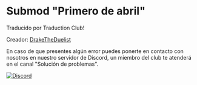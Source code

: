 # Submod "Primero de abril"

Traducido por Traduction Club!

Creador: [DrakeTheDuelist](https://github.com/DrakeTheDuelist/MAS-AprilFirst)

En caso de que presentes algún error puedes ponerte en contacto con nosotros en nuestro servidor de Discord, un miembro del club te atenderá en el canal "Solución de problemas".

[![Discord](https://discord.com/api/guilds/856018133264498718/widget.png?style=banner1)](https://discord.gg/vBzKDscWqT)
